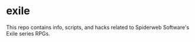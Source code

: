 # exile

This repo contains info, scripts, and hacks related to Spiderweb Software's Exile series RPGs.
